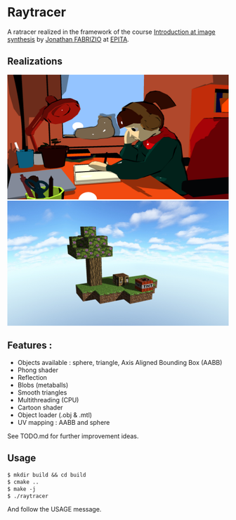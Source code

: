 # Raytracer

A ratracer realized in the framework of the course [Introduction at image synthesis](http://jo.fabrizio.free.fr/teaching/synt/index.php) by [Jonathan FABRIZIO](http://jo.fabrizio.free.fr/) at [EPITA](https://www.epita.fr/).

## Realizations

![Lofi girl cartoon](images/lofi_girl_cartoon.png)
![Minecraft](images/minecraft.png)

## Features :

* Objects available : sphere, triangle, Axis Aligned Bounding Box (AABB)
* Phong shader
* Reflection
* Blobs (metaballs)
* Smooth triangles
* Multithreading (CPU)
* Cartoon shader
* Object loader (.obj & .mtl)
* UV mapping : AABB and sphere

See TODO.md for further improvement ideas.

## Usage

```
$ mkdir build && cd build
$ cmake ..
$ make -j
$ ./raytracer
```

And follow the USAGE message.
